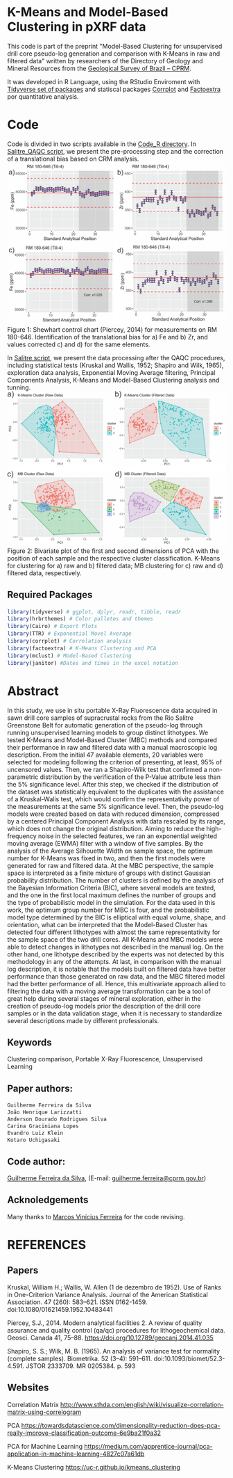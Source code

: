 # K-Means and Model-Based Clustering in pXRF data

This code is part of the preprint "Model-Based Clustering for unsupervised drill core pseudo-log generation and comparison with K-Means in raw and filtered data" written by researchers of the Directory of Geology and Mineral Resources from the [Geological Survey of Brazil – CPRM](https://www.cprm.gov.br/en/).

It was developed in R Language, using the RStudio Enviroment with [Tidyverse set of packages](https://www.tidyverse.org/) and statiscal packages [Corrplot](https://www.rdocumentation.org/packages/corrplot/versions/0.84) and [Factoextra](https://www.rdocumentation.org/packages/factoextra/versions/1.0.3) por quantitative analysis.

# Code
Code is  divided in two scripts available in the [Code_R directory](Code_R). In [Salitre_QAQC script](Code_R/Salitre_QAQC.R), we present the pre-processing step and the correction of a translational bias based on CRM analysis. 
![png](Figures/QAQC.png)
Figure 1: Shewhart control chart (Piercey, 2014) for measurements on RM 180-646. Identification of the translational bias for a) Fe and b) Zr, and values corrected c) and d) for the same elements.

In [Salitre script](Code_R/Salitre.R), we present the data processing after the QAQC procedures, including statistical tests (Kruskal and Wallis, 1952; Shapiro and Wilk, 1965), exploration data analysis, Exponential Moving Average filtering, Principal Components Analysis, K-Means and Model-Based Clustering analysis and tunning.
![png](Figures/Clustering.png)
Figure 2: Bivariate plot of the first and second dimensions of PCA with the position of each sample and the respective cluster classification. K-Means for clustering for a) raw and b) filtered data; MB clustering for c) raw and d) filtered data, respectively.

## Required Packages
``` R
library(tidyverse) # ggplot, dplyr, readr, tibble, readr
library(hrbrthemes) # Color palletes and themes
library(Cairo) # Export Plots
library(TTR) # Exponential Movel Average
library(corrplot) # Correlation analysis
library(factoextra) # K-Means Clustering and PCA
library(mclust) # Model-Based Clustering
library(janitor) #Dates and times in the excel notation
```


# Abstract

In this study, we use in situ portable X-Ray Fluorescence data acquired in sawn drill core samples of supracrustal rocks from the Rio Salitre Greenstone Belt for automatic generation of the pseudo-log through running unsupervised learning models to group distinct lithotypes. We tested K-Means and Model-Based Cluster (MBC) methods and compared their performance in raw and filtered data with a manual macroscopic log description. From the initial 47 available elements, 20 variables were selected for modeling following the criterion of presenting, at least, 95% of uncensored values. Then, we ran a Shapiro-Wilk test that confirmed a non-parametric distribution by the verification of the P-Value attribute less than the 5% significance level. After this step, we checked if the distribution of the dataset was statistically equivalent to the duplicates with the assistance of a Kruskal-Walis test, which would confirm the representativity power of the measurements at the same 5% significance level. Then, the pseudo-log models were created based on data with reduced dimension, compressed by a centered Principal Component Analysis with data rescaled by its range, which does not change the original distribution. Aiming to reduce the high-frequency noise in the selected features, we ran an exponential weighted moving average (EWMA) filter with a window of five samples. By the analysis of the Average Silhouette Width on sample space, the optimum number for K-Means was fixed in two, and then the first models were generated for raw and filtered data. At the MBC perspective, the sample space is interpreted as a finite mixture of groups with distinct Gaussian probability distribution. The number of clusters is defined by the analysis of the Bayesian Information Criteria (BIC), where several models are tested, and the one in the first local maximum defines the number of groups and the type of probabilistic model in the simulation. For the data used in this work, the optimum group number for MBC is four, and the probabilistic model type determined by the BIC is elliptical with equal volume, shape, and orientation, what can be interpreted that the Model-Based Cluster has detected four different lithotypes with almost the same representativity for the sample space of the two drill cores. All K-Means and MBC models were able to detect changes in lithotypes not described in the manual log. On the other hand, one lithotype described by the experts was not detected by this methodology in any of the attempts. At last, in comparison with the manual log description, it is notable that the models built on filtered data have better performance than those generated on raw data, and the MBC filtered model had the better performance of all. Hence, this multivariate approach allied to filtering the data with a moving average transformation can be a tool of great help during several stages of mineral exploration, either in the creation of pseudo-log models prior the description of the drill core samples or in the data validation stage, when it is necessary to standardize several descriptions made by different professionals.

## Keywords
Clustering comparison, Portable X-Ray Fluorescence, Unsupervised Learning

## Paper authors:
```
Guilherme Ferreira da Silva
João Henrique Larizzatti
Anderson Dourado Rodrigues Silva
Carina Graciniana Lopes
Evandro Luiz Klein
Kotaro Uchigasaki
```

## Code author:
[Guilherme Ferreira da Silva](https://www.researchgate.net/profile/Guilherme_Silva26), (E-mail: guilherme.ferreira@cprm.gov.br)

## Acknoledgements

Many thanks to [Marcos Vinícius Ferreira](https://github.com/marcosbr) for the code revising.

# REFERENCES
## Papers
Kruskal, William H.; Wallis, W. Allen (1 de dezembro de 1952). Use of Ranks in One-Criterion Variance Analysis. Journal of the American Statistical Association. 47 (260): 583–621. ISSN 0162-1459. doi:10.1080/01621459.1952.10483441

Piercey, S.J., 2014. Modern analytical facilities 2. A review of quality assurance and quality control (qa/qc) procedures for lithogeochemical data. Geosci. Canada 41, 75–88. https://doi.org/10.12789/geocanj.2014.41.035

Shapiro, S. S.; Wilk, M. B. (1965). An analysis of variance test for normality (complete samples). Biometrika. 52 (3–4): 591–611. doi:10.1093/biomet/52.3-4.591. JSTOR 2333709. MR 0205384. p. 593

## Websites
Correlation Matrix
http://www.sthda.com/english/wiki/visualize-correlation-matrix-using-correlogram

PCA
https://towardsdatascience.com/dimensionality-reduction-does-pca-really-improve-classification-outcome-6e9ba21f0a32

PCA for Machine Learning
https://medium.com/apprentice-journal/pca-application-in-machine-learning-4827c07a61db

K-Means Clustering
https://uc-r.github.io/kmeans_clustering
